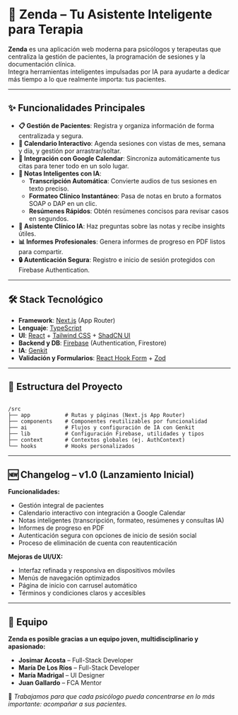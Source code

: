# 🌿 Zenda – Tu Asistente Inteligente para Terapia

**Zenda** es una aplicación web moderna para psicólogos y terapeutas que centraliza la gestión de pacientes, la programación de sesiones y la documentación clínica.  
Integra herramientas inteligentes impulsadas por IA para ayudarte a dedicar más tiempo a lo que realmente importa: tus pacientes.

---

## ✨ Funcionalidades Principales

- **📋 Gestión de Pacientes**: Registra y organiza información de forma centralizada y segura.
- **📅 Calendario Interactivo**: Agenda sesiones con vistas de mes, semana y día, y gestión por arrastrar/soltar.
- **🔗 Integración con Google Calendar**: Sincroniza automáticamente tus citas para tener todo en un solo lugar.
- **📝 Notas Inteligentes con IA**:
  - **Transcripción Automática**: Convierte audios de tus sesiones en texto preciso.
  - **Formateo Clínico Instantáneo**: Pasa de notas en bruto a formatos SOAP o DAP en un clic.
  - **Resúmenes Rápidos**: Obtén resúmenes concisos para revisar casos en segundos.
- **🤖 Asistente Clínico IA**: Haz preguntas sobre las notas y recibe insights útiles.
- **📊 Informes Profesionales**: Genera informes de progreso en PDF listos para compartir.
- **🔒 Autenticación Segura**: Registro e inicio de sesión protegidos con Firebase Authentication.

---

## 🛠️ Stack Tecnológico

- **Framework**: [Next.js](https://nextjs.org/) (App Router)
- **Lenguaje**: [TypeScript](https://www.typescriptlang.org/)
- **UI**: [React](https://react.dev/) + [Tailwind CSS](https://tailwindcss.com/) + [ShadCN UI](https://ui.shadcn.com/)
- **Backend y DB**: [Firebase](https://firebase.google.com/) (Authentication, Firestore)
- **IA**: [Genkit](https://firebase.google.com/docs/genkit)
- **Validación y Formularios**: [React Hook Form](https://react-hook-form.com/) + [Zod](https://zod.dev/)

---

## 📂 Estructura del Proyecto

```

/src
├── app           # Rutas y páginas (Next.js App Router)
├── components    # Componentes reutilizables por funcionalidad
├── ai            # Flujos y configuración de IA con Genkit
├── lib           # Configuración Firebase, utilidades y tipos
├── context       # Contextos globales (ej. AuthContext)
└── hooks         # Hooks personalizados

```

---

## 🆕 Changelog – v1.0 (Lanzamiento Inicial)

**Funcionalidades:**
- Gestión integral de pacientes
- Calendario interactivo con integración a Google Calendar
- Notas inteligentes (transcripción, formateo, resúmenes y consultas IA)
- Informes de progreso en PDF
- Autenticación segura con opciones de inicio de sesión social
- Proceso de eliminación de cuenta con reautenticación

**Mejoras de UI/UX:**
- Interfaz refinada y responsiva en dispositivos móviles
- Menús de navegación optimizados
- Página de inicio con carrusel automático
- Términos y condiciones claros y accesibles

---

## 👥 Equipo

**Zenda es posible gracias a un equipo joven, multidisciplinario y apasionado:**
- **Josimar Acosta** – Full-Stack Developer  
- **María De Los Ríos** – Full-Stack Developer  
- **María Madrigal** – UI Designer  
- **Juan Gallardo** – FCA Mentor  

💚 *Trabajamos para que cada psicólogo pueda concentrarse en lo más importante: acompañar a sus pacientes.*